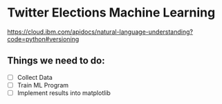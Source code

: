 # Twitter Elections Machine Learning
https://cloud.ibm.com/apidocs/natural-language-understanding?code=python#versioning
## Things we need to do:
- [ ] Collect Data
- [ ] Train ML Program
- [ ] Implement results into matplotlib
